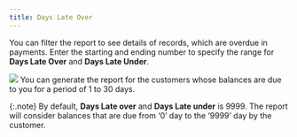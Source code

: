 ```yaml
---
title: Days Late Over
---
```



You can filter the report to see details of records, which are overdue  in payments. Enter the starting and ending number to specify the range  for **Days Late Over** and **Days Late Under**.


![]({{site.rpt_baseurl}}/img/example.gif) You  can generate the report for the customers whose balances are due to you  for a period of 1 to 30 days.


{:.note}
By default, **Days 
 Late over** and **Days Late under**  is 9999. The report will consider balances that are due from ‘0’ day to  the ‘9999’ day by the customer.
